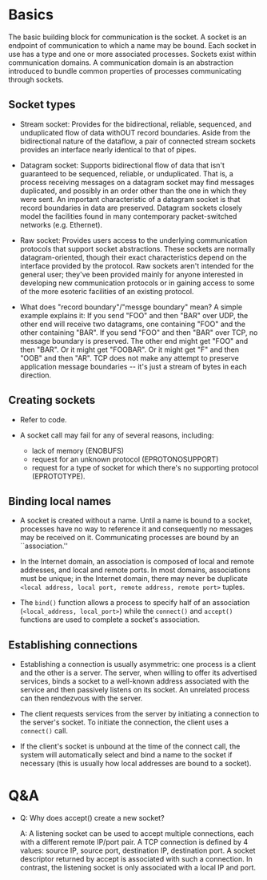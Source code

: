 # Basics

The basic building block for communication is the socket. A socket is an endpoint of communication to which a name may be bound. Each socket in use has a type and one or more associated processes. Sockets exist within communication domains. A communication domain is an abstraction introduced to bundle common properties of processes communicating through sockets. 

## Socket types

* Stream socket: Provides for the bidirectional, reliable, sequenced, and unduplicated flow of data withOUT record boundaries. Aside from the bidirectional nature of the dataflow, a pair of connected stream sockets provides an interface nearly identical to that of pipes. 
* Datagram socket: Supports bidirectional flow of data that isn't guaranteed to be sequenced, reliable, or unduplicated. That is, a process receiving messages on a datagram socket may find messages duplicated, and possibly in an order other than the one in which they were sent. An important characteristic of a datagram socket is that record boundaries in data are preserved. Datagram sockets closely model the facilities found in many contemporary packet-switched networks (e.g. Ethernet). 
* Raw socket: Provides users access to the underlying communication protocols that support socket abstractions. These sockets are normally datagram-oriented, though their exact characteristics depend on the interface provided by the protocol. Raw sockets aren't intended for the general user; they've been provided mainly for anyone interested in developing new communication protocols or in gaining access to some of the more esoteric facilities of an existing protocol.

* What does "record boundary"/"messge boundary" mean? A simple example explains it: If you send "FOO" and then "BAR" over UDP, the other end will receive two datagrams, one containing "FOO" and the other containing "BAR". If you send "FOO" and then "BAR" over TCP, no message boundary is preserved. The other end might get "FOO" and then "BAR". Or it might get "FOOBAR". Or it might get "F" and then "OOB" and then "AR". TCP does not make any attempt to preserve application message boundaries -- it's just a stream of bytes in each direction.


## Creating sockets

* Refer to code.

* A socket call may fail for any of several reasons, including:
    * lack of memory (ENOBUFS)
    * request for an unknown protocol (EPROTONOSUPPORT)
    * request for a type of socket for which there's no supporting protocol (EPROTOTYPE).


## Binding local names

* A socket is created without a name. Until a name is bound to a socket, processes have no way to reference it and consequently no messages may be received on it. Communicating processes are bound by an ``association.'' 

* In the Internet domain, an association is composed of local and remote addresses, and local and remote ports. In most domains, associations must be unique; in the Internet domain, there may never be duplicate `<local address, local port, remote address, remote port>` tuples. 

* The `bind()` function allows a process to specify half of an association (`<local_address, local_port>`) while the `connect()` and `accept()` functions are used to complete a socket's association. 

## Establishing connections

* Establishing a connection is usually asymmetric: one process is a client and the other is a server. The server, when willing to offer its advertised services, binds a socket to a well-known address associated with the service and then passively listens on its socket. An unrelated process can then rendezvous with the server.

* The client requests services from the server by initiating a connection to the server's socket. To initiate the connection, the client uses a `connect()` call.

* If the client's socket is unbound at the time of the connect call, the system will automatically select and bind a name to the socket if necessary (this is usually how local addresses are bound to a socket). 

# Q&A

* Q: Why does accept() create a new socket? 

  A: A listening socket can be used to accept multiple connections, each with a different remote IP/port pair. A TCP connection is defined by 4 values: source IP, source port, destination IP, destination port. A socket descriptor returned by accept is associated with such a connection. In contrast, the listening socket is only associated with a local IP and port.